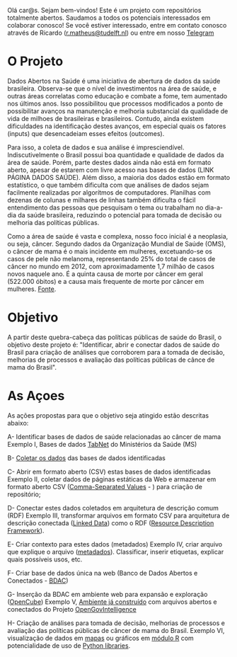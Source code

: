 Olá car@s. Sejam bem-vindos! Este é um projeto com repositórios totalmente abertos. 
Saudamos a todos os potenciais interessados em colaborar conosco!
Se você estiver interessado, entre em contato conosco através de Ricardo (r.matheus@tudelft.nl) ou entre em nosso [Telegram](www.telegram.me/dadosabertosnasaude)

# O Projeto
Dados Abertos na Saúde é uma iniciativa de abertura de dados da saúde brasileira. Observa-se que o nível de investimentos na área de saúde, e outras áreas correlatas como educação e combate a fome, tem aumentado nos últimos anos. Isso possibilitou que processos modificados a ponto de possibilitar avanços na manutenção e melhoria substancial da qualidade de vida de milhoes de brasileiras e brasileiros. Contudo, ainda existem dificuldades na identificação destes avanços, em especial quais os fatores (inputs) que desencadeiam esses efeitos (outcomes).

Para isso, a coleta de dados e sua análise é impresciendível. Indiscutivelmente o Brasil possui boa quantidade e qualidade de dados da área de saúde. Porém, parte destes dados ainda não está em formato aberto, apesar de estarem com livre acesso nas bases de dados (LINK PÁGINA DADOS SAÚDE). Além disso, a maioria dos dados estão em formato estatístico, o que também dificulta com que análises de dados sejam facilmente realizadas por algorítmos de computadores. Planilhas com dezenas de colunas e milhares de linhas também dificulta o fácil entendimento das pessoas que pesquisam o tema ou trabalham no dia-a-dia da saúde brasileira, reduzindo o potencial para tomada de decisão ou melhoria das políticas públicas.

Como a área de saúde é vasta e complexa, nosso foco inicial é a neoplasia, ou seja, câncer. Segundo dados da Organização Mundial de Saúde (OMS), o câncer de mama é o mais incidente em mulheres, excetuando-se os casos de pele não melanoma, representando 25% do total de casos de câncer no mundo em 2012, com aproximadamente 1,7 milhão de casos novos naquele ano. É a quinta causa de morte por câncer em geral (522.000 óbitos) e a causa mais frequente de morte por câncer em mulheres. [Fonte](http://www2.inca.gov.br/wps/wcm/connect/acoes_programas/site/home/nobrasil/programa_controle_cancer_mama/conceito_magnitude). 

# Objetivo
A partir deste quebra-cabeça das políticas públicas de saúde do Brasil, o objetivo deste projeto é:
"Identificar, abrir e conectar dados de saúde do Brasil para criação de análises que corroborem para a tomada de decisão, melhorias de processos e avaliação das políticas públicas de cânce de mama do Brasil".

# As Açoes
As ações propostas para que o objetivo seja atingido estão descritas abaixo:  

A- Identificar bases de dados de saúde relacionadas ao câncer de mama
Exemplo I, Bases de dados [TabNet](http://tabnet.datasus.gov.br/) do Ministérios da Saúde (MS) 

B- [Coletar os dados](https://github.com/GETIPUSP/dadosabertosnasaude/blob/master/BDAC/Lista_Bases) das bases de dados identificadas

C- Abrir em formato aberto (CSV) estas bases de dados identificadas
Exemplo II, coletar dados de páginas estáticas da Web e armazenar em formato aberto CSV ([Comma-Separated Values](https://en.wikipedia.org/wiki/Comma-separated_values) - ) para criação de repositório;

D- Conectar estes dados coletados em arquitetura de descrição comum (RDF)
Exemplo III, transformar arquivos em formato CSV para arquitetura de descrição conectada ([Linked Data](https://en.wikipedia.org/wiki/Linked_data)) como o RDF ([Resource Description Framework](https://en.wikipedia.org/wiki/Resource_Description_Framework)).

E- Criar contexto para estes dados (metadados)
Exemplo IV, criar arquivo que explique o arquivo ([metadados](https://en.wikipedia.org/wiki/Metadata)). Classificar, inserir etiquetas, explicar quais possíveis usos, etc.

F- Criar base de dados única na web (Banco de Dados Abertos e Conectados - [BDAC](https://github.com/GETIPUSP/dadosabertosnasaude/blob/master/BDAC/Lista_Bases))

G- Inserção da BDAC em ambiente web para expansão e exploração ([OpenCube](https://en.wikipedia.org/wiki/Metadata))
Exemplo V, [Ambiente já construído](http://104.199.31.4:8888/resource/OpenCubeOLAPBrowser) com arquivos abertos e conectados do Projeto [OpenGovIntelligence](www.opengovintelligence.eu) 

H- Criação de análises para tomada de decisão, melhorias de processos e avaliação das políticas públicas de câncer de mama do Brasil.
Exemplo VI, visualização de dados em [mapas](http://104.199.31.4:8888/resource/OpenCubeMapView) ou gráficos em [módulo R](http://104.199.31.4:8888/resource/RAnalyticsOverview) com potencialidade de uso de [Python libraries](https://github.com/rasbt/pattern_classification/blob/master/resources/python_data_libraries.md).
